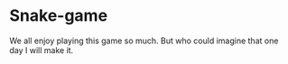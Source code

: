 # Snake-game
We all enjoy playing this game so much. But who could imagine that one day I will make it.
